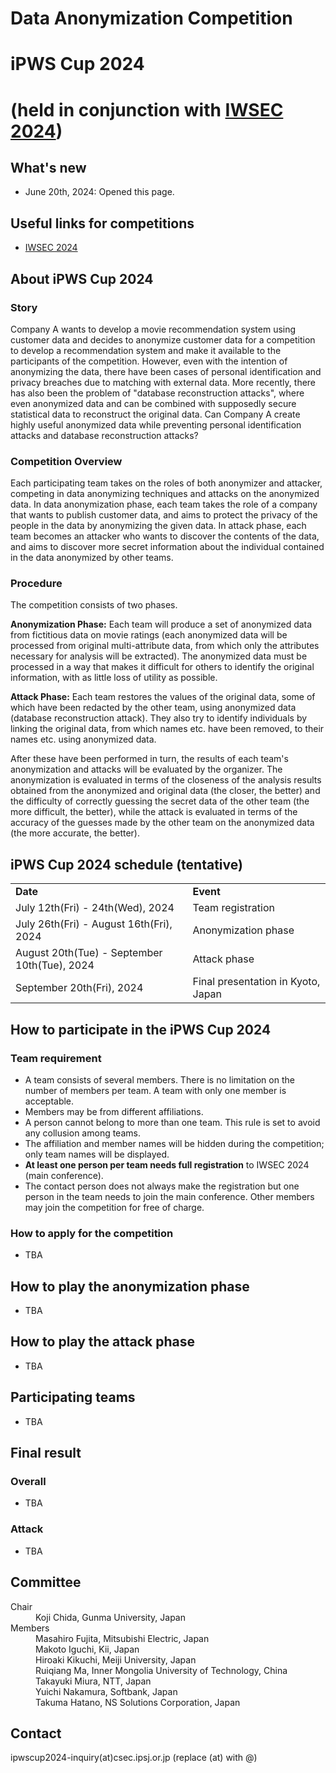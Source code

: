 # Data Anonymization Competition
# iPWS Cup 2024
# (held in conjunction with [IWSEC 2024](https://www.iwsec.org/2024/))

## What's new
- June 20th, 2024: Opened this page.

## Useful links for competitions
- [IWSEC 2024](https://www.iwsec.org/2024/)

## About iPWS Cup 2024
### Story
Company A wants to develop a movie recommendation system using customer data and decides to anonymize customer data for a competition to develop a recommendation system and make it available to the participants of the competition. However, even with the intention of anonymizing the data, there have been cases of personal identification and privacy breaches due to matching with external data. More recently, there has also been the problem of "database reconstruction attacks", where even anonymized data and can be combined with supposedly secure statistical data to reconstruct the original data. Can Company A create highly useful anonymized data while preventing personal identification attacks and database reconstruction attacks?

### Competition Overview
Each participating team takes on the roles of both anonymizer and attacker, competing in data anonymizing techniques and attacks on the anonymized data. In data anonymization phase, each team takes the role of a company that wants to publish customer data, and aims to protect the privacy of the people in the data by anonymizing the given data. In attack phase, each team becomes an attacker who wants to discover the contents of the data, and aims to discover more secret information about the individual contained in the data anonymized by other teams.

### Procedure
The competition consists of two phases.

<strong>Anonymization Phase:</strong> Each team will produce a set of anonymized data from fictitious data on movie ratings (each anonymized data will be processed from original multi-attribute data, from which only the attributes necessary for analysis will be extracted). The anonymized data must be processed in a way that makes it difficult for others to identify the original information, with as little loss of utility as possible.

<strong>Attack Phase:</strong> Each team restores the values of the original data, some of which have been redacted by the other team, using anonymized data (database reconstruction attack). They also try to identify individuals by linking the original data, from which names etc. have been removed, to their names etc. using anonymized data.

After these have been performed in turn, the results of each team's anonymization and attacks will be evaluated by the organizer. The anonymization is evaluated in terms of the closeness of the analysis results obtained from the anonymized and original data (the closer, the better) and the difficulty of correctly guessing the secret data of the other team (the more difficult, the better), while the attack is evaluated in terms of the accuracy of the guesses made by the other team on the anonymized data (the more accurate, the better).

## iPWS Cup 2024 schedule (tentative)
<table border="0">
<tr><td> <strong>Date</strong> </td><td> <strong>Event</strong> </td></tr>
<tr><td> July 12th(Fri) - 24th(Wed), 2024</td> <td> Team registration </td></tr>
<tr><td> July 26th(Fri) - August 16th(Fri), 2024</td> <td> Anonymization phase</td></tr>
<tr><td> August 20th(Tue) - September 10th(Tue), 2024</td> <td> Attack phase</td></tr>
<tr><td> September 20th(Fri), 2024</td> <td> Final presentation in Kyoto, Japan</td></tr>
</td></tr>
</table>

## How to participate in the iPWS Cup 2024
### Team requirement
- A team consists of several members. There is no limitation on the number of members per team. A team with only one member is acceptable.
- Members may be from different affiliations.
- A person cannot belong to more than one team. This rule is set to avoid any collusion among teams.
- The affiliation and member names will be hidden during the competition; only team names will be displayed.
- <strong>At least one person per team needs full registration</strong> to IWSEC 2024 (main conference).
- The contact person does not always make the registration but one person in the team needs to join the main conference. Other members may join the competition for free of charge.

### How to apply for the competition
- TBA

## How to play the anonymization phase
- TBA

## How to play the attack phase
- TBA

## Participating teams
- TBA

## Final result

### Overall
- TBA

### Attack
- TBA

## Committee
<dl>
 <dt>Chair</dt>
 <dd>Koji Chida, Gunma University, Japan</dd>
 <dt>Members</dt>
 <dd>Masahiro Fujita, Mitsubishi Electric, Japan</dd>
 <dd>Makoto Iguchi, Kii, Japan</dd>
 <dd>Hiroaki Kikuchi, Meiji University, Japan</dd>
 <dd>Ruiqiang Ma, Inner Mongolia University of Technology, China</dd>
 <dd>Takayuki Miura, NTT, Japan</dd>
 <dd>Yuichi Nakamura, Softbank, Japan</dd>
 <dd>Takuma Hatano, NS Solutions Corporation, Japan</dd>
</dl> 

## Contact
ipwscup2024-inquiry(at)csec.ipsj.or.jp (replace (at) with @)
